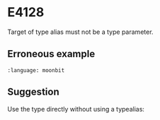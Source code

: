 # E4128

Target of type alias must not be a type parameter.

## Erroneous example

```{literalinclude} /sources/error_codes/E4128_error/top.mbt
:language: moonbit
```

## Suggestion

Use the type directly without using a typealias:
